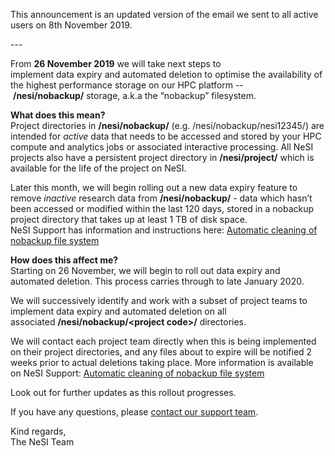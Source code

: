 <span class="wysiwyg-font-size-small">This announcement is an updated
version of the email we sent to all active users on 8th November
2019.</span>

<span class="wysiwyg-font-size-small">---</span>

<span class="wysiwyg-font-size-medium">From **26 November 2019** we will
take next steps to implement <span class="il">data</span> <span
class="il">expiry</span> and automated deletion to optimise the
availability of the highest performance storage on our HPC platform
-- **/<span class="il">nesi</span>/nobackup/** storage, a.k.a the
“nobackup” filesystem.</span>

<span class="wysiwyg-font-size-medium">**What does this mean?**</span>  
<span class="wysiwyg-font-size-medium">Project directories in **/<span
class="il">nesi</span>/nobackup/** (e.g. /<span
class="il">nesi</span>/nobackup/nesi12345/) are intended
for *active* <span class="il">data</span> that needs to be accessed and
stored by your HPC compute and analytics jobs or associated interactive
processing. All NeSI projects also have a persistent project directory
in **/nesi/project/** which is available for the life of the project on
NeSI.</span>

<span class="wysiwyg-font-size-medium">Later this month, we will begin
rolling out a new <span class="il">data</span> <span
class="il">expiry</span> feature to remove *inactive* research <span
class="il">data</span> from **/<span
class="il">nesi</span>/nobackup/** - <span class="il">data</span> which
hasn’t been accessed or modified within the last 120 days, stored in a
nobackup project directory that takes up at least 1 TB of disk
space.</span>  
<span class="wysiwyg-font-size-medium"><span
class="il">NeSI</span> Support has information and instructions
here: [Automatic cleaning of nobackup file
system](https://support.nesi.org.nz/hc/en-gb/articles/360001162856)</span>

<span class="wysiwyg-font-size-medium">**How does this affect
me?**</span>  
<span class="wysiwyg-font-size-medium">Starting on 26 November, we will
begin to roll out <span class="il">data</span> <span
class="il">expiry</span> and automated deletion. This process carries
through to late January 2020.</span>  
  
<span class="wysiwyg-font-size-medium">We will successively identify and
work with a subset of project teams to implement <span
class="il">data</span> <span class="il">expiry</span> and automated
deletion on all associated **/<span
class="il">nesi</span>/nobackup/&lt;project
code&gt;/** directories.</span>  
  
<span class="wysiwyg-font-size-medium">We will contact each project team
directly when this is being implemented on their project directories,
and any files about to <span class="il">expire</span> will be notified 2
weeks prior to actual deletions taking place. More information is
available on <span class="il">NeSI</span> Support: [Automatic cleaning
of nobackup file
system](https://support.nesi.org.nz/hc/en-gb/articles/360001162856)</span>

<span class="wysiwyg-font-size-medium">Look out for further updates as
this rollout progresses.</span>  
  
<span class="wysiwyg-font-size-medium">If you have any questions,
please [contact our support
team](https://support.nesi.org.nz/hc/requests/new).</span>  
  
<span class="wysiwyg-font-size-medium">Kind regards,</span>  
<span class="wysiwyg-font-size-medium">The <span
class="il">NeSI</span> Team</span>
